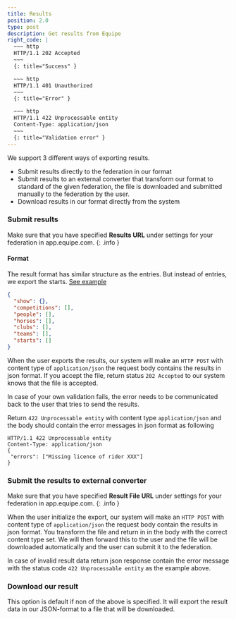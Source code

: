 ```yaml
---
title: Results
position: 2.0
type: post
description: Get results from Equipe
right_code: |
  ~~~ http
  HTTP/1.1 202 Accepted
  ~~~
  {: title="Success" }

  ~~~ http
  HTTP/1.1 401 Unauthorized
  ~~~
  {: title="Error" }

  ~~~ http
  HTTP/1.1 422 Unprocessable entity
  Content-Type: application/json
  ~~~
  {: title="Validation error" }
---
```

We support 3 different ways of exporting results.

* Submit results directly to the federation in our format
* Submit results to an external converter that transform our format to standard of the given federation, the file is downloaded and submitted manually to the federation by the user.
* Download results in our format directly from the system

### Submit results

Make sure that you have specified **Results URL** under settings for your federation in app.equipe.com.
{: .info }


#### Format

The result format has similar structure as the entries. But instead of entries, we export the starts. [See example](https://github.com/equipe/equipe_api/blob/master/examples/results.json)

```json
{
  "show": {},
  "competitions": [],
  "people": [],
  "horses": [],
  "clubs": [],
  "teams": [],
  "starts": []
}
```

When the user exports the results, our system will make an `HTTP POST` with content type of `application/json` the request body contains the results in json format. If you accept the file, return status `202 Accepted` to our system knows that the file is accepted.

In case of your own validation fails, the error needs to be communicated back to the user that tries to send the results.

Return `422 Unprocessable entity` with content type `application/json` and the body should contain the error messages in json format as following

~~~http
HTTP/1.1 422 Unprocessable entity
Content-Type: application/json
{
 "errors": ["Missing licence of rider XXX"]
}
~~~

### Submit the results to external converter

Make sure that you have specified **Result File URL** under settings for your federation in app.equipe.com.
{: .info }

When the user initialize the export, our system will make an `HTTP POST` with content type of `application/json` the request body contain the results in json format. You transform the file and return in in the body with the correct content type set. We will then forward this to the user and the file will be downloaded automatically and the user can submit it to the federation.

In case of invalid result data return json response contain the error message with the status code `422 Unprocessable entity` as the example above.

### Download our result

This option is default if non of the above is specified. It will export the result data in our JSON-format to a file that will be downloaded.
